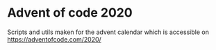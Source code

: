 # Advent of code 2020
Scripts and utils maken for the advent calendar which is accessible on https://adventofcode.com/2020/
